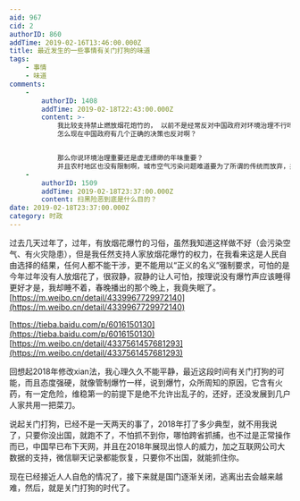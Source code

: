 ```yaml
---
aid: 967
cid: 2
authorID: 860
addTime: 2019-02-16T13:46:00.000Z
title: 最近发生的一些事情有关门打狗的味道
tags:
    - 事情
    - 味道
comments:
    -
        authorID: 1408
        addTime: 2019-02-18T22:43:00.000Z
        content: >-
            我比较支持禁止燃放烟花炮竹的， 以前不是经常反对中国政府对环境治理不行吗？中国空气污染严重，时常雾霾发生。
            怎么现在中国政府有几个正确的决策也反对啊？


            那么你说环境治理重要还是虚无缥缈的年味重要？
            并且农村地区也没有限制啊，城市空气污染问题难道要为了所谓的传统而放弃，并且他们也没有太多的经济价值，反而造成空气和噪音污染
    -
        authorID: 1509
        addTime: 2019-02-18T23:37:00.000Z
        content: 扫黑险恶到底是什么目的？
date: 2019-02-18T23:37:00.000Z
category: 时政
---
```


过去几天过年了，过年，有放烟花爆竹的习俗，虽然我知道这样做不好（会污染空气、有火灾隐患），但是我任然支持人家放烟花爆竹的权力，在我看来这是人民自由选择的结果，任何人都不能干涉，更不能用以“正义的名义”强制要求，可怕的是今年过年没有人放烟花了，很寂静，寂静的让人可怕，按理说没有爆竹声应该睡得更好才是，我却睡不着，春晚播出的那个晚上，我竟失眠了。[https://m.weibo.cn/detail/4339967729972140](https://m.weibo.cn/detail/4339967729972140)

[https://tieba.baidu.com/p/6016150130](https://tieba.baidu.com/p/6016150130) [https://m.weibo.cn/detail/4337561457681293](https://m.weibo.cn/detail/4337561457681293)

回想起2018年修改xian法，我心理久久不能平静，最近这段时间有关门打狗的可能，而且态度强硬，就像管制爆竹一样，说到爆竹，众所周知的原因，它含有火药，有一定危险，维稳第一的前提下是绝不允许出乱子的，还好，还没发展到几户人家共用一把菜刀。

说起关门打狗，已经不是一天两天的事了，2018年打了多少典型，就不用我说了，只要你没出国，就跑不了，不怕抓不到你，哪怕跨省抓捕，也不过是正常操作而已，中国早已布下天网，并且在2018年展现出惊人的威力，加之互联网公司大数据的支持，微信聊天记录都能恢复，只要你不出国，就能抓住你。

现在已经接近人人自危的情况了，接下来就是国门逐渐关闭，逃离出去会越来越难，然后，就是关门打狗的时代了。
